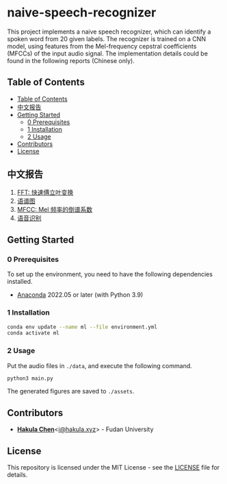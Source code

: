 # naive-speech-recognizer

This project implements a naive speech recognizer, which can identify a spoken word from 20 given labels. The recognizer is trained on a CNN model, using features from the Mel-frequency cepstral coefficients (MFCCs) of the input audio signal. The implementation details could be found in the following reports (Chinese only).

## Table of Contents

- [Table of Contents](#table-of-contents)
- [中文报告](#中文报告)
- [Getting Started](#getting-started)
  - [0 Prerequisites](#0-prerequisites)
  - [1 Installation](#1-installation)
  - [2 Usage](#2-usage)
- [Contributors](#contributors)
- [License](#license)

## 中文报告

1. [FFT: 快速傅立叶变换](./docs/fft.md)
2. [语谱图](./docs/spectrogram.md)
3. [MFCC: Mel 频率的倒谱系数](./docs/mfcc.md)
4. [语音识别](./docs/recognition.md)

## Getting Started

### 0 Prerequisites

To set up the environment, you need to have the following dependencies installed.

- [Anaconda](https://www.anaconda.com/products/individual) 2022.05 or later (with Python 3.9)

### 1 Installation

```bash
conda env update --name ml --file environment.yml
conda activate ml
```

### 2 Usage

Put the audio files in `./data`, and execute the following command.

```bash
python3 main.py
```

The generated figures are saved to `./assets`.

## Contributors

- [**Hakula Chen**](https://github.com/hakula139)<[i@hakula.xyz](mailto:i@hakula.xyz)> - Fudan University

## License

This repository is licensed under the MIT License - see the [LICENSE](./LICENSE) file for details.

